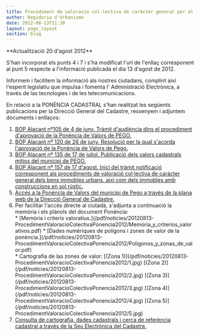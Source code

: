 ```yaml
---
title: Procediment de valoració col·lectiva de caràcter general per al municipi de pego. Ponència 2012, amb efectes 2013
author: Regidoria d'Urbanisme
date: 2012-08-13T11:30
layout: page_layout
section: blog
---
```


<div class="update" markdown="1">
**Actualització 20 d'agost 2012**

S'han incorporat els punts 4 i 7 i s'ha modificat l'url de l'enllaç corresponent al punt 5 respecte a l'informació publicada el dia 13 d'agost de 2012.
</div>
Informem i facilitem la informació als nostres ciutadans, complint així l'esperit legislatiu que impulsa i fomenta l' Administració Electrònica, a través de las tecnologies i de les telecomunicacions.

En relació a la PONÈNCIA CADASTRAL s'han realitzat les següents publicacions per la Direcció General del Cadastre, ressenyem i adjuntem documents i enllaços:

1. [BOP Alacant nº105 de 4 de juny. Tràmit d'audiència dins el procediment d'aprovació de la Ponència de Valors de PEGO.](http://www.dip-alicante.es/bop2/pdftotal/2012/06/04-06-12.pdf#page=4)
2. [BOP Alacant nº 120 de 26 de juny. Resolució per la qual s'acorda l'aprovació de la Ponència de Valors de Pego.](http://www.dip-alicante.es/bop2/pdftotal/2012/06/26-06-12.pdf#page=3)
3. [BOP Alacant nº 135 de 17 de juliol. Publicació dels valors cadastrals mitjos del municipi de PEGO.](http://www.dip-alicante.es/bop2/pdftotal/2012/07/17-07-12.pdf#page=3)
4. [BOP Alacant nº 157 de 17 d'agost. Inici del tràmit notificació corresponent als procediments de valoració col·lectiva de caràcter general dels bens immobles urbans, així com dels immobles amb construccions en sol rústic.](http://www.dip-alicante.es/bop2/pdftotal/2012/08/17-08-12.pdf#page=3)
5. [Accés a la Ponència de Valors del municipi de Pego a través de la plana web de la Direcció General de Cadastre.](http://www.catastro.minhap.es/esp/procedimientos_valoracion_colectiva.asp)
6. Per facilitar l'accés directe al ciutadà, s'adjunta a continuació la memòria i els plànols del document Ponència:
	<div class="pdf-list">
	* [Memòria i criteris valoratius.](/pdf/noticies/20120813-ProcedimentValoracioColectivaPonencia2012/Memoria_y_criterios_valorativos.pdf)
	* [Dades numèriques de polígons i zones de valor de la ponència.](/pdf/noticies/20120813-ProcedimentValoracioColectivaPonencia2012/Poligonos_y_zonas_de_valor.pdf)
	</div>
	* Cartografia de las zones de valor: [(Zona 1)](/pdf/noticies/20120813-ProcedimentValoracioColectivaPonencia2012/1.jpg) [(Zona 2)](/pdf/noticies/20120813-ProcedimentValoracioColectivaPonencia2012/2.jpg) [(Zona 3)](/pdf/noticies/20120813-ProcedimentValoracioColectivaPonencia2012/3.jpg) [(Zona 4)](/pdf/noticies/20120813-ProcedimentValoracioColectivaPonencia2012/4.jpg) [(Zona 5)](/pdf/noticies/20120813-ProcedimentValoracioColectivaPonencia2012/5.jpg)
7. [Consulta de cartografia, dades cadastrals i cerca de referència cadastral a través de la Seu Electrònica del Cadastre.](http://www.sedecatastro.gob.es)